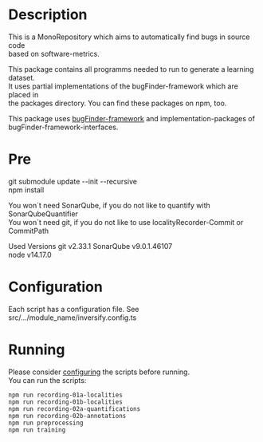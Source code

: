 # Description
This is a MonoRepository which aims to automatically find bugs in source code  
based on software-metrics.

This package contains all programms needed to run to generate a learning dataset.  
It uses partial implementations of the bugFinder-framework which are placed in  
the packages directory. You can find these packages on npm, too.   

This package uses [bugFinder-framework](#https://github.com/penguinsAreFunny/bugFinder-framework)
and implementation-packages of bugFinder-framework-interfaces.

# Pre
git submodule update --init --recursive  
npm install  

You won´t need SonarQube, if you do not like to quantify with SonarQubeQuantifier  
You won´t need git, if you do not like to use localityRecorder-Commit or CommitPath

Used Versions
    git v2.33.1
    SonarQube v9.0.1.46107  
    node v14.17.0

# Configuration
Each script has a configuration file.
See src/.../module_name/inversify.config.ts

# Running
Please consider [configuring](#Configuration) the scripts before running.  
You can run the scripts:
```
npm run recording-01a-localities
npm run recording-01b-localities
npm run recording-02a-quantifications
npm run recording-02b-annotations
npm run preprocessing
npm run training
```

